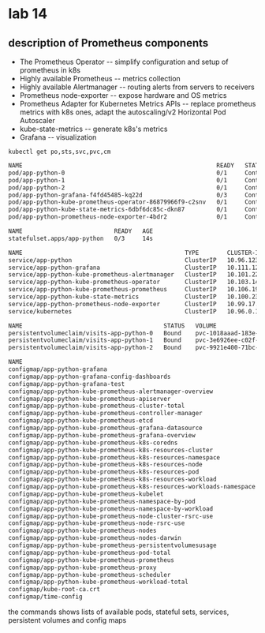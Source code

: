 # lab 14
## description of Prometheus components

* The Prometheus Operator -- simplify configuration and setup of prometheus in k8s
* Highly available Prometheus -- metrics collection
* Highly available Alertmanager -- routing alerts from servers to receivers
* Prometheus node-exporter -- expose hardware and OS metrics
* Prometheus Adapter for Kubernetes Metrics APIs -- replace prometheus metrics with k8s ones, adapt the autoscaling/v2 Horizontal Pod Autoscaler
* kube-state-metrics -- generate k8s's metrics
* Grafana -- visualization
 
```kubectl get po,sts,svc,pvc,cm```

```bash
NAME                                                       READY   STATUS              RESTARTS   AGE
pod/app-python-0                                           0/1     ContainerCreating   0          14s
pod/app-python-1                                           0/1     ContainerCreating   0          14s
pod/app-python-2                                           0/1     ContainerCreating   0          14s
pod/app-python-grafana-f4fd45485-kq22d                     0/3     ContainerCreating   0          14s
pod/app-python-kube-prometheus-operator-86879966f9-c2snv   0/1     ContainerCreating   0          14s
pod/app-python-kube-state-metrics-6dbf6dc85c-dkn87         0/1     ContainerCreating   0          14s
pod/app-python-prometheus-node-exporter-4bdr2              0/1     ContainerCreating   0          14s

NAME                          READY   AGE
statefulset.apps/app-python   0/3     14s

NAME                                              TYPE        CLUSTER-IP       EXTERNAL-IP   PORT(S)    AGE
service/app-python                                ClusterIP   10.96.123.159    <none>        80/TCP     14s
service/app-python-grafana                        ClusterIP   10.111.122.234   <none>        80/TCP     14s
service/app-python-kube-prometheus-alertmanager   ClusterIP   10.101.229.161   <none>        9093/TCP   14s
service/app-python-kube-prometheus-operator       ClusterIP   10.103.143.253   <none>        443/TCP    14s
service/app-python-kube-prometheus-prometheus     ClusterIP   10.106.195.19    <none>        9090/TCP   14s
service/app-python-kube-state-metrics             ClusterIP   10.100.233.192   <none>        8080/TCP   14s
service/app-python-prometheus-node-exporter       ClusterIP   10.99.17.2       <none>        9100/TCP   14s
service/kubernetes                                ClusterIP   10.96.0.1        <none>        443/TCP    37d

NAME                                        STATUS   VOLUME                                     CAPACITY   ACCESS MODES   STORAGECLASS   AGE
persistentvolumeclaim/visits-app-python-0   Bound    pvc-1018aaad-183e-4bf7-bffb-1e3326d5b106   128M       RWO            standard       6d14h
persistentvolumeclaim/visits-app-python-1   Bound    pvc-3e6926ee-c02f-4def-acf0-d0d6035a2546   128M       RWO            standard       6d14h
persistentvolumeclaim/visits-app-python-2   Bound    pvc-9921e400-71bc-48ea-9b0a-f76d7399a976   128M       RWO            standard       6d14h

NAME                                                                     DATA   AGE
configmap/app-python-grafana                                             2      14s
configmap/app-python-grafana-config-dashboards                           2      14s
configmap/app-python-grafana-test                                        1      14s
configmap/app-python-kube-prometheus-alertmanager-overview               1      14s
configmap/app-python-kube-prometheus-apiserver                           1      14s
configmap/app-python-kube-prometheus-cluster-total                       1      14s
configmap/app-python-kube-prometheus-controller-manager                  1      14s
configmap/app-python-kube-prometheus-etcd                                1      14s
configmap/app-python-kube-prometheus-grafana-datasource                  1      14s
configmap/app-python-kube-prometheus-grafana-overview                    1      14s
configmap/app-python-kube-prometheus-k8s-coredns                         1      14s
configmap/app-python-kube-prometheus-k8s-resources-cluster               1      14s
configmap/app-python-kube-prometheus-k8s-resources-namespace             1      14s
configmap/app-python-kube-prometheus-k8s-resources-node                  1      14s
configmap/app-python-kube-prometheus-k8s-resources-pod                   1      14s
configmap/app-python-kube-prometheus-k8s-resources-workload              1      14s
configmap/app-python-kube-prometheus-k8s-resources-workloads-namespace   1      14s
configmap/app-python-kube-prometheus-kubelet                             1      14s
configmap/app-python-kube-prometheus-namespace-by-pod                    1      14s
configmap/app-python-kube-prometheus-namespace-by-workload               1      14s
configmap/app-python-kube-prometheus-node-cluster-rsrc-use               1      14s
configmap/app-python-kube-prometheus-node-rsrc-use                       1      14s
configmap/app-python-kube-prometheus-nodes                               1      14s
configmap/app-python-kube-prometheus-nodes-darwin                        1      14s
configmap/app-python-kube-prometheus-persistentvolumesusage              1      14s
configmap/app-python-kube-prometheus-pod-total                           1      14s
configmap/app-python-kube-prometheus-prometheus                          1      14s
configmap/app-python-kube-prometheus-proxy                               1      14s
configmap/app-python-kube-prometheus-scheduler                           1      14s
configmap/app-python-kube-prometheus-workload-total                      1      14s
configmap/kube-root-ca.crt                                               1      37d
configmap/time-config                                                    1      14s
```

the commands shows lists of available pods, stateful sets, services, persistent volumes and config maps